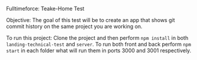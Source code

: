Fulltimeforce: 
Teake-Home Test

Objective: The goal of this test will be to create an app that shows git commit history on the same project you are working on.

To run this project:
Clone the project and then perform `npm install` in both `landing-technical-test` and `server`. To run both front and back perform `npm start` in each folder what will run them in ports 3000 and 3001 respectively.